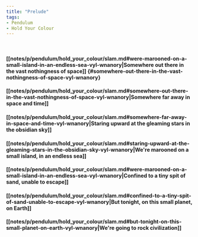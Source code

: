```yaml
---
title: "Prelude"
tags:
- Pendulum
- Hold Your Colour
---
```

&nbsp;
#### [[notes/p/pendulum/hold_your_colour/slam.md#were-marooned-on-a-small-island-in-an-endless-sea-vyl-wnanory|Somewhere out there in the vast nothingness of space]] {#somewhere-out-there-in-the-vast-nothingness-of-space-vyl-wnanory}
#### [[notes/p/pendulum/hold_your_colour/slam.md#somewhere-out-there-in-the-vast-nothingness-of-space-vyl-wnanory|Somewhere far away in space and time]]
#### [[notes/p/pendulum/hold_your_colour/slam.md#somewhere-far-away-in-space-and-time-vyl-wnanory|Staring upward at the gleaming stars in the obsidian sky]]
#### [[notes/p/pendulum/hold_your_colour/slam.md#staring-upward-at-the-gleaming-stars-in-the-obsidian-sky-vyl-wnanory|We're marooned on a small island, in an endless sea]]
#### [[notes/p/pendulum/hold_your_colour/slam.md#were-marooned-on-a-small-island-in-an-endless-sea-vyl-wnanory|Confined to a tiny spit of sand, unable to escape]]
#### [[notes/p/pendulum/hold_your_colour/slam.md#confined-to-a-tiny-spit-of-sand-unable-to-escape-vyl-wnanory|But tonight, on this small planet, on Earth]]
#### [[notes/p/pendulum/hold_your_colour/slam.md#but-tonight-on-this-small-planet-on-earth-vyl-wnanory|We're going to rock civilization]]

